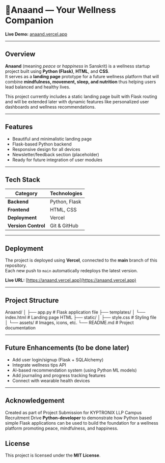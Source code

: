 #  🌿Anaand — Your Wellness Companion

**Live Demo:** [anaand.vercel.app](https://anaand.vercel.app)  


---

##  Overview

**Anaand** (meaning *peace* or *happiness* in Sanskrit) is a wellness startup project built using **Python (Flask)**, **HTML**, and **CSS**.  
It serves as a **landing page** prototype for a future wellness platform that will combine **mindfulness, movement, sleep, and nutrition** thus helping users lead balanced and healthy lives.

This project currently includes a static landing page built with Flask routing and will be extended later with dynamic features like personalized user dashboards and wellness recommendations.

---

##  Features

-  Beautiful and minimalistic landing page  
-  Flask-based Python backend  
-  Responsive design for all devices  
- Newsletter/feedback section (placeholder)  
-  Ready for future integration of user modules  

---

##  Tech Stack

| Category | Technologies |
|-----------|---------------|
| **Backend** | Python, Flask |
| **Frontend** | HTML, CSS |
| **Deployment** | Vercel |
| **Version Control** | Git & GitHub |

---

##  Deployment

The project is deployed using **Vercel**, connected to the **main** branch of this repository.  
Each new push to `main` automatically redeploys the latest version.

**Live URL:** [https://anaand.vercel.app](https://anaand.vercel.app)

---
## Project Structure
Anaand/
│
├── app.py # Flask application file
├── templates/
│ └── index.html # Landing page HTML
├── static/
│ ├── style.css # Styling file
│ └── assets/ # Images, icons, etc.
└── README.md # Project documentation


---

##  Future Enhancements (to be done later)

- Add user login/signup (Flask + SQLAlchemy)  
- Integrate wellness tips API  
- AI-based recommendation system (using Python ML models)  
- Add journaling and progress tracking features  
- Connect with wearable health devices  

---

##  Acknowledgement

Created as part of Project Submission for KYPTRONIX LLP Campus Recruitment Drive  **Python-developer** to demonstrate how  Python based simple Flask applications can be used to build the foundation for a wellness platform promoting peace, mindfulness, and happiness.

##  License
This project is licensed under the **MIT License**.


